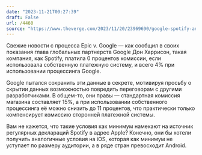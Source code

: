 ```yaml
---
date: "2023-11-21T00:27:39"
draft: False
url: /4460
source: "https://www.theverge.com/2023/11/20/23969690/google-spotify-android-billing-commission-secret-deal"
---
```


Свежие новости с процесса Epic v. Google — как сообщил в своих показания глава глобальных партнерств Google Дон Харрисон, такая компания, как Spotify, платила 0 процентов комиссии, если использовала собственную платежную систему, и всего 4% при использовании процессинга Google. 

Google пытался сохранить эти данные в секрете, мотивируя просьбу о скрытии данных возможностью повредить переговорам с другими разработчиками. В общем-то, они правы — стандартная комиссия магазина составляет 15%, а при использовании собственного процессинга её можно снизить до 11 процентов, что практически только компенсирует комиссию сторонней платежной системы.

Вам не кажется, что такие условия как минимум намекают на источник регулярных деклараций Spotify в адрес Apple? Конечно, они бы хотели получить аналогичные условия на iOS, которая как минимум не уступает по размеру аудитории, а в ряде стран превосходит Android.
